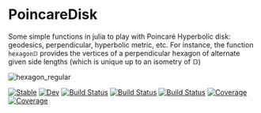 # PoincareDisk

Some simple functions in julia to play with Poincaré Hyperbolic disk: geodesics, perpendicular, hyperbolic metric, etc. 
For instance, the function `hexagon𝔻` provides the vertices of a perpendicular hexagon of alternate given side lengths (which is unique up to an isometry of 𝔻)
 
![hexagon_regular](https://user-images.githubusercontent.com/14992507/191103315-32ab1872-8d9b-4f84-82d5-00e764e389f9.png)


[![Stable](https://img.shields.io/badge/docs-stable-blue.svg)](https://edljk.github.io/PoincareDisk.jl/stable/)
[![Dev](https://img.shields.io/badge/docs-dev-blue.svg)](https://edljk.github.io/PoincareDisk.jl/dev/)
[![Build Status](https://travis-ci.com/edljk/PoincareDisk.jl.svg?branch=main)](https://travis-ci.com/edljk/PoincareDisk.jl)
[![Build Status](https://ci.appveyor.com/api/projects/status/github/edljk/PoincareDisk.jl?svg=true)](https://ci.appveyor.com/project/edljk/PoincareDisk-jl)
[![Build Status](https://api.cirrus-ci.com/github/edljk/PoincareDisk.jl.svg)](https://cirrus-ci.com/github/edljk/PoincareDisk.jl)
[![Coverage](https://codecov.io/gh/edljk/PoincareDisk.jl/branch/main/graph/badge.svg)](https://codecov.io/gh/edljk/PoincareDisk.jl)
[![Coverage](https://coveralls.io/repos/github/edljk/PoincareDisk.jl/badge.svg?branch=main)](https://coveralls.io/github/edljk/PoincareDisk.jl?branch=main)
